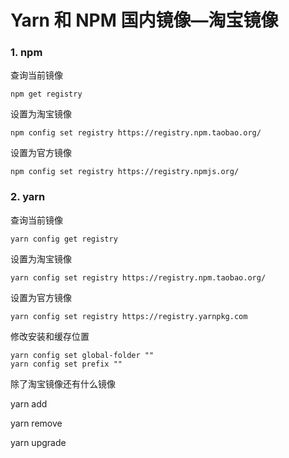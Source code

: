 # Yarn 和 NPM 国内镜像—淘宝镜像

### 1. npm

查询当前镜像

```
npm get registry 
```

设置为淘宝镜像

```
npm config set registry https://registry.npm.taobao.org/
```

设置为官方镜像

```
npm config set registry https://registry.npmjs.org/
```

### 2. yarn

查询当前镜像

```
yarn config get registry
```

设置为淘宝镜像

```
yarn config set registry https://registry.npm.taobao.org/
```

设置为官方镜像

```
yarn config set registry https://registry.yarnpkg.com
```



修改安装和缓存位置

```
yarn config set global-folder ""
yarn config set prefix ""
```



除了淘宝镜像还有什么镜像

yarn add 

yarn remove

yarn upgrade